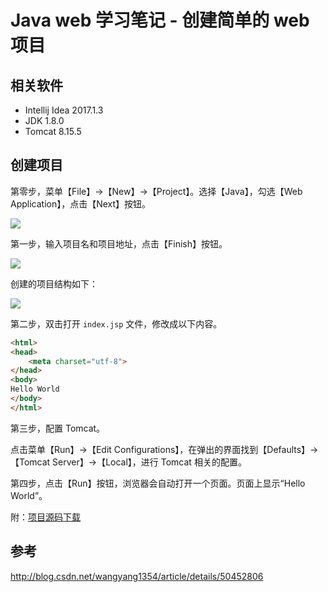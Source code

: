 # Java web 学习笔记 - 创建简单的 web 项目

## 相关软件

* Intellij Idea 2017.1.3
* JDK 1.8.0
* Tomcat 8.15.5

## 创建项目

第零步，菜单【File】->【New】->【Project】。选择【Java】，勾选【Web Application】，点击【Next】按钮。

![](http://www.chenjianhang.com/wp-content/uploads/2017/08/javaee-demo-1-0.png)

第一步，输入项目名和项目地址，点击【Finish】按钮。

![](http://www.chenjianhang.com/wp-content/uploads/2017/08/javaee-demo-1-0-1.png)

创建的项目结构如下：

![](http://www.chenjianhang.com/wp-content/uploads/2017/08/javaweb-demo-1-2.png)

第二步，双击打开 `index.jsp` 文件，修改成以下内容。

```html
<html>
<head>
    <meta charset="utf-8">
</head>
<body>
Hello World
</body>
</html>
```

第三步，配置 Tomcat。

点击菜单【Run】->【Edit Configurations】，在弹出的界面找到【Defaults】->【Tomcat Server】->【Local】，进行 Tomcat 相关的配置。

第四步，点击【Run】按钮，浏览器会自动打开一个页面。页面上显示“Hello World”。

附：[项目源码下载](https://github.com/cjhgit/javaweb-demos/blob/master/javaweb-demo.zip?raw=true)














## 参考

http://blog.csdn.net/wangyang1354/article/details/50452806